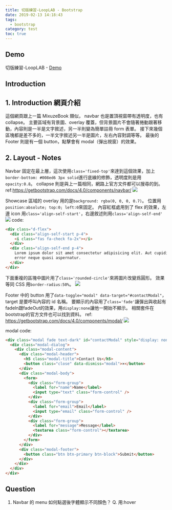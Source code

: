 ```yaml
---
title: 切版練習-LoopLAB - Bootstrap
date: 2019-02-13 14:18:43
tags:
  - bootstrap
category: test
toc: true
---
```


## Demo

切版練習-LoopLAB - [Demo](https://orow.github.io/MyProjects/BootstrapWith5Projects/LoopLab-Practice/index.html)

## Introduction

## 1. Introduction 網頁介紹

這個網頁跟上一篇 MixuzeBook 類似， navbar 也是置頂視窗帶有透明度，也有 collapse。
主要區域有背景圖、overlay 覆蓋，但背景圖片不會隨著捲動跟著移動，內容則是一半是文字敘述，另一半則變為簡單註冊 form 表單。
接下來幾個區塊都是差不多的，一半文字敘述另一半是圖片，左右內容對調等等。
最後的 Footer 則是有一個 button，點擊會有 modal（彈出視窗）的效果。

## 2. Layout - Notes

Navbar 固定在最上層，這次使用`class='fixed-top'`來達到這個效果，加上`border-bottom: #008ed6 3px solid`進行底線的修飾，透明度則是用`opacity:0.8`。
collapse 則是與上一篇相同，網路上官方文件都可以搜尋的到。
ref:https://getbootstrap.com/docs/4.0/components/navbar/
![](https://i.imgur.com/dBY12AX.png)

Showcase 區域的 overlay 用的是`background: rgba(0, 0, 0, 0.7)`。
位置用`position:absolute; top:0; left:0`來固定。
內容紅框處用到了 flex 的效果，左邊 icon 用`class='align-self-start'`，右邊敘述則用`class='align-self-end'`
![](https://i.imgur.com/7pQvS29.png)
code:

```html
<div class="d-flex">
  <div class="align-self-start p-4">
    <i class="fas fa-check fa-2x"></i>
  </div>
  <div class="align-self-end p-4">
    Lorem ipsum dolor sit amet consectetur adipisicing elit. Aut cupiditate et,
    error neque quasi aspernatur.
  </div>
</div>
```

下面重複的區塊中圖片用了`class='rounded-circle'`來將圖片改變爲圓形。
效果等同 CSS 用`border-radius:50%`。
![](https://i.imgur.com/vyiCo56.png)

Footer 中的 button 用了`data-toggle="modal" data-target="#contactModal"`，target 是要呼叫內容的 id 名稱。
要顯示的內容用了`class='fade'`讓彈出與收起有fadeIn跟fadeOut的效果，用`display:none`讓他一開始不顯示。
相關套件在bootstrap的官方文件也可以找到資料。
ref: https://getbootstrap.com/docs/4.0/components/modal/
![](https://i.imgur.com/svzqigv.png)

modal code:

```html
<div class="modal fade text-dark" id="contactModal" style="display: none; padding-right: 14px;" aria-hidden="true">
  <div class="modal-dialog">
    <div class="modal-content">
      <div class="modal-header">
        <h5 class="modal-title">Contact Us</h5>
        <button class="close" data-dismiss="modal">×</button>
      </div>
      <div class="modal-body">
        <form>
          <div class="form-group">
            <label for="name">Name</label>
            <input type="text" class="form-control" />
          </div>
          <div class="form-group">
            <label for="email">Email</label>
            <input type="email" class="form-control" />
          </div>
          <div class="form-group">
            <label for="message">Message</label>
            <textarea class="form-control"></textarea>
          </div>
        </form>
      </div>
      <div class="modal-footer">
        <button class="btn btn-primary btn-block">Submit</button>
      </div>
    </div>
  </div>
</div>
```

## Question

1. Navbar 的 menu 如何點選後字體顯示不同顏色？
   Q. 用:hover

